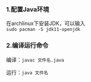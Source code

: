 ### 1.配置Java环境
在archlinux下安装JDK，可以输入  
`sudo pacman -S jdk11-openjdk`

### 2.编译运行命令
编译：`javac 文件名.java`  

运行：`java 文件名`
